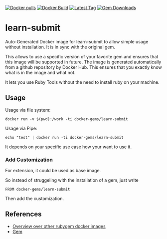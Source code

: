 [![Docker pulls](https://img.shields.io/docker/pulls/rubygem/learn-submit.svg)](https://hub.docker.com/r/rubygem/learn-submit/)
[![Docker Build](https://img.shields.io/docker/automated/rubygem/learn-submit.svg)](https://hub.docker.com/r/rubygem/learn-submit/)
[![Latest Tag](https://img.shields.io/github/tag/docker-rubygem/learn-submit.svg)](https://hub.docker.com/r/rubygem/learn-submit/)
[![Gem Downloads](https://img.shields.io/gem/dt/learn-submit.svg)](https://rubygems.org/gems/learn-submit/)
# learn-submit

Auto-Generated Docker image for learn-submit to allow simple usage without installation.
It is in sync with the original gem.

This allows to use a specific version of your favorite gem and ensures that this image will be supported in future.
The image is generated automatically from a github repository by Docker Hub.
This ensures that you exactly know what is in the image and what not.

It lets you use Ruby Tools without the need to install ruby on your machine.

## Usage

Usage via file system:

`docker run -v $(pwd):/work -ti docker-gems/learn-submit`

Usage via Pipe:

`echo "test" | docker run -ti docker-gems/learn-submit`

It depends on your specific use case how your want to use it.

### Add Customization

For extension, it could be used as base image.

So instead of struggeling with the installation of a gem, just write

`FROM docker-gems/learn-submit`

Then add the customization.

## References

 - [Overview over other rubygem docker images](https://github.com/thinkbot/docker-rubygem)
 - [Gem](https://rubygems.org/gems/learn-submit/)
